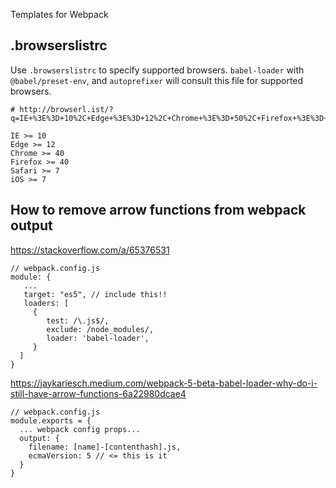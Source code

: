 Templates for Webpack

## .browserslistrc

Use `.browserslistrc` to specify supported browsers. `babel-loader` with `@babel/preset-env`, and
`autoprefixer` will consult this file for supported browsers.

    # http://browserl.ist/?q=IE+%3E%3D+10%2C+Edge+%3E%3D+12%2C+Chrome+%3E%3D+50%2C+Firefox+%3E%3D+40%2C+Safari+%3E%3D+7%2C+iOS+%3E%3D+7

    IE >= 10
    Edge >= 12
    Chrome >= 40
    Firefox >= 40
    Safari >= 7
    iOS >= 7

## How to remove arrow functions from webpack output

https://stackoverflow.com/a/65376531

    // webpack.config.js
    module: {
       ...
       target: "es5", // include this!!
       loaders: [
         {
            test: /\.js$/,
            exclude: /node_modules/,
            loader: 'babel-loader',
         }
      ]
    }

https://jaykariesch.medium.com/webpack-5-beta-babel-loader-why-do-i-still-have-arrow-functions-6a22980dcae4

    // webpack.config.js
    module.exports = {
      ... webpack config props...
      output: {
        filename: [name]-[contenthash].js,
        ecmaVersion: 5 // <= this is it
      }
    }
